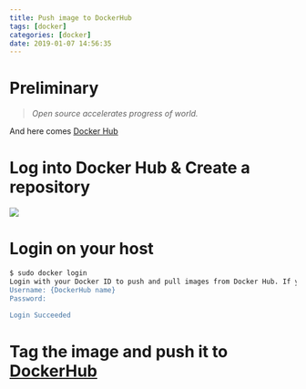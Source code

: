 ```yaml
---
title: Push image to DockerHub
tags: [docker]
categories: [docker]
date: 2019-01-07 14:56:35
---
```


# Preliminary

> *Open source accelerates progress of world.*

And here comes [Docker Hub](https://hub.docker.com/)

# Log into Docker Hub & Create a repository

![](/images/docker/createrepo.jpg)

<!-- more -->

# Login on your host

```bash
$ sudo docker login 
Login with your Docker ID to push and pull images from Docker Hub. If you don't have a Docker ID, head over to https://hub.docker.com to create one.
Username: {DockerHub name}
Password: 

Login Succeeded
```

# Tag the image and push it to [DockerHub](https://hub.docker.com/)
